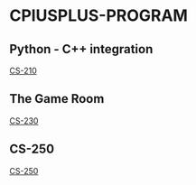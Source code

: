 # CPlUSPLUS-PROGRAM

## Python - C++ integration
[CS-210](/CS-210/)

## The Game Room
[CS-230](/CS-230/)

## CS-250
[CS-250](/CS-250/)